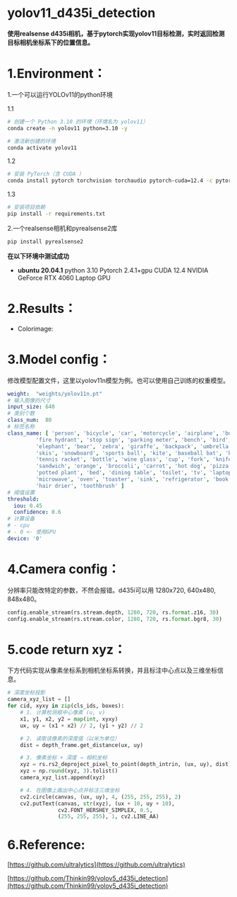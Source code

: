 # yolov11_d435i_detection
**使用realsense d435i相机，基于pytorch实现yolov11目标检测，实时返回检测目标相机坐标系下的位置信息。**

# 1.Environment：

1.一个可以运行YOLOv11的python环境

1.1
```bash
# 创建一个 Python 3.10 的环境（环境名为 yolov11）
conda create -n yolov11 python=3.10 -y
```
```bash
# 激活新创建的环境
conda activate yolov11
```

1.2
```bash
# 安装 PyTorch（含 CUDA ）
conda install pytorch torchvision torchaudio pytorch-cuda=12.4 -c pytorch -c nvidia -y
```

1.3
```bash
# 安装项目依赖
pip install -r requirements.txt
```

2.一个realsense相机和pyrealsense2库

```bash
pip install pyrealsense2
```

**在以下环境中测试成功**

- **ubuntu 20.04.1** python 3.10 Pytorch 2.4.1+gpu CUDA 12.4 NVIDIA GeForce RTX 4060 Laptop GPU

# 2.Results：

- Colorimage:


# 3.Model config：

修改模型配置文件，这里以yolov11n模型为例。也可以使用自己训练的权重模型。

```yaml
weight:  "weights/yolov11n.pt"
# 输入图像的尺寸
input_size: 640
# 类别个数
class_num:  80
# 标签名称
class_name: [ 'person', 'bicycle', 'car', 'motorcycle', 'airplane', 'bus', 'train', 'truck', 'boat', 'traffic light',
         'fire hydrant', 'stop sign', 'parking meter', 'bench', 'bird', 'cat', 'dog', 'horse', 'sheep', 'cow',
         'elephant', 'bear', 'zebra', 'giraffe', 'backpack', 'umbrella', 'handbag', 'tie', 'suitcase', 'frisbee',
         'skis', 'snowboard', 'sports ball', 'kite', 'baseball bat', 'baseball glove', 'skateboard', 'surfboard',
         'tennis racket', 'bottle', 'wine glass', 'cup', 'fork', 'knife', 'spoon', 'bowl', 'banana', 'apple',
         'sandwich', 'orange', 'broccoli', 'carrot', 'hot dog', 'pizza', 'donut', 'cake', 'chair', 'couch',
         'potted plant', 'bed', 'dining table', 'toilet', 'tv', 'laptop', 'mouse', 'remote', 'keyboard', 'cell phone',
         'microwave', 'oven', 'toaster', 'sink', 'refrigerator', 'book', 'clock', 'vase', 'scissors', 'teddy bear',
         'hair drier', 'toothbrush' ]
# 阈值设置
threshold:
  iou: 0.45
  confidence: 0.6
# 计算设备
# - cpu
# - 0 <- 使用GPU
device: '0'
```

# 4.Camera config：

分辨率只能改特定的参数，不然会报错。d435i可以用 1280x720, 640x480, 848x480。

```python
config.enable_stream(rs.stream.depth, 1280, 720, rs.format.z16, 30)
config.enable_stream(rs.stream.color, 1280, 720, rs.format.bgr8, 30)
```
# 5.code return xyz：
下方代码实现从像素坐标系到相机坐标系转换，并且标注中心点以及三维坐标信息。
```python
# 深度坐标投影
camera_xyz_list = []
for cid, xyxy in zip(cls_ids, boxes):
    # 1. 计算检测框中心像素 (u, v)
    x1, y1, x2, y2 = map(int, xyxy)
    ux, uy = (x1 + x2) // 2, (y1 + y2) // 2

    # 2. 读取该像素的深度值（以米为单位）
    dist = depth_frame.get_distance(ux, uy)

    # 3. 像素坐标 + 深度 → 相机坐标
    xyz = rs.rs2_deproject_pixel_to_point(depth_intrin, (ux, uy), dist)
    xyz = np.round(xyz, 3).tolist()
    camera_xyz_list.append(xyz)

    # 4. 在图像上画出中心点并标注三维坐标
    cv2.circle(canvas, (ux, uy), 4, (255, 255, 255), 2)
    cv2.putText(canvas, str(xyz), (ux + 10, uy + 10),
                cv2.FONT_HERSHEY_SIMPLEX, 0.5,
                (255, 255, 255), 1, cv2.LINE_AA)
```
# 6.Reference:

[https://github.com/ultralytics](https://github.com/ultralytics)

[https://github.com/Thinkin99/yolov5_d435i_detection](https://github.com/Thinkin99/yolov5_d435i_detection)
